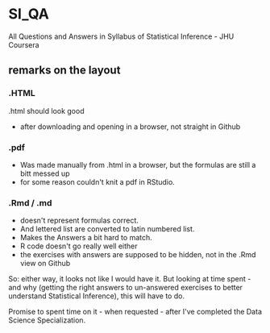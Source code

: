 # SI_QA
All Questions and Answers in Syllabus of Statistical Inference - JHU Coursera

## remarks on the layout

### .HTML
.html should look good 
* after downloading and opening in a browser, not straight in Github

### .pdf
* Was made manually from .html in a browser, but the formulas are still a bitt messed up
* for some reason couldn't knit a pdf in RStudio.

### .Rmd / .md
* doesn't represent formulas correct. 
* And lettered list are converted to latin numbered list. 
* Makes the Answers a bit hard to match. 
* R code doesn't go really well either
* the exercises with answers are supposed to be hidden, not in the .Rmd view on Github

So: either way, it looks not like I would have it. But looking at time spent - and why (getting the right answers to un-answered exercises to better understand Statistical Inference), this will have to do. 

Promise to spent time on it - when requested - after I've completed the Data Science Specialization.
